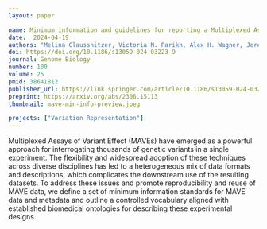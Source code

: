 ```yaml
---
layout: paper

name: Minimum information and guidelines for reporting a Multiplexed Assay of Variant Effect
date:  2024-04-19
authors: "Melina Claussnitzer, Victoria N. Parikh, Alex H. Wagner, Jeremy A. Arbesfeld, Carol J. Bult, Helen V. Firth, Lara A. Muffley, Alex N. Nguyen Ba, Kevin Riehle, Frederick P. Roth, Daniel Tabet, Benedetta Bolognesi, Andrew M. Glazer, Alan F. Rubin"
doi: https://doi.org/10.1186/s13059-024-03223-9
journal: Genome Biology
number: 100
volume: 25
pmid: 38641812
publisher_url: https://link.springer.com/article/10.1186/s13059-024-03223-9
preprint: https://arxiv.org/abs/2306.15113
thumbnail: mave-min-info-preview.jpeg

projects: ["Variation Representation"]
---
```

Multiplexed Assays of Variant Effect (MAVEs) have emerged as a powerful approach for interrogating thousands of genetic variants in a single experiment. The flexibility and widespread adoption of these techniques across diverse disciplines has led to a heterogeneous mix of data formats and descriptions, which complicates the downstream use of the resulting datasets. To address these issues and promote reproducibility and reuse of MAVE data, we define a set of minimum information standards for MAVE data and metadata and outline a controlled vocabulary aligned with established biomedical ontologies for describing these experimental designs.

